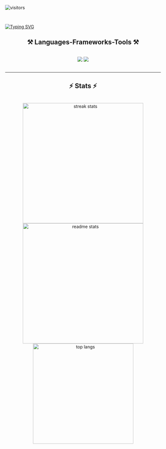 ![visitors](https://visitor-badge.laobi.icu/badge?page_id=AleksandreGaspariani)

<br>

[![Typing SVG](https://readme-typing-svg.demolab.com?font=Big+Shoulders+Inline&letterSpacing=2px&pause=100&center=true&width=435&lines=Hello+%F0%9F%91%8B%F0%9F%8F%BB;I'm+Aleksandre+Gasparyan)](https://git.io/typing-svg)

<h2 align="center">⚒️ Languages-Frameworks-Tools ⚒️</h2>
<br/>
<div align="center">
    <img src="https://skillicons.dev/icons?i=react,html,css,github,tailwind,git,cpp" />
    <img src="https://skillicons.dev/icons?i=typescript,mysql,postgresql,mongodb,laravel,php" /><br>
</div>

<br/>
<hr/>

<h2 align="center">⚡ Stats ⚡</h2>
<br>
<div align=center>
  <img width=390 src="https://github-readme-streak-stats-salesp07.vercel.app/?user=AleksandreGaspariani&count_private=true&theme=react&border_radius=10" alt="streak stats"/>
  <img width=390 src="https://github-readme-stats-salesp07.vercel.app/api?username=AleksandreGaspariani&count_private=true&show_icons=true&theme=react&rank_icon=github&border_radius=10" alt="readme stats" />
  <br/>
  <img width=325 align="center" src="https://github-readme-stats-salesp07.vercel.app/api/top-langs/?username=AleksandreGaspariani&hide=HTML&langs_count=8&layout=compact&theme=react&border_radius=10&size_weight=0.5&count_weight=0.5&exclude_repo=github-readme-stats" alt="top langs" />
</div>
